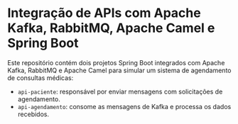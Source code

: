 # Integração de APIs com Apache Kafka, RabbitMQ, Apache Camel e Spring Boot

Este repositório contém dois projetos Spring Boot integrados com Apache Kafka, RabbitMQ e Apache Camel para simular um sistema de agendamento de consultas médicas:

- `api-paciente`: responsável por enviar mensagens com solicitações de agendamento.
- `api-agendamento`: consome as mensagens de Kafka e processa os dados recebidos.
